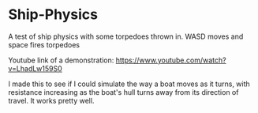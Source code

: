 # Ship-Physics
A test of ship physics with some torpedoes thrown in.
WASD moves and space fires torpedoes

Youtube link of a demonstration:
https://www.youtube.com/watch?v=LhadLw159S0

I made this to see if I could simulate the way a boat moves as it turns, with resistance increasing as the  boat's hull turns away from its direction of travel. It works pretty well.

